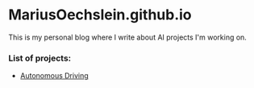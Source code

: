 # MariusOechslein.github.io
This is my personal blog where I write about AI projects I'm working on.

### List of projects: 
- [Autonomous Driving](https://mariusoechslein.github.io/AutonomousDriving.html)
